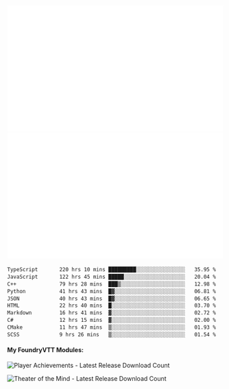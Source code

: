 
![](https://raw.githubusercontent.com/eddiedover/ghstats/master/generated/overview.svg)
![](https://raw.githubusercontent.com/eddiedover/ghstats/master/generated/languages.svg)

<!--START_SECTION:waka-->

```txt
TypeScript       220 hrs 10 mins █████████░░░░░░░░░░░░░░░░   35.95 %
JavaScript       122 hrs 45 mins █████░░░░░░░░░░░░░░░░░░░░   20.04 %
C++              79 hrs 28 mins  ███▒░░░░░░░░░░░░░░░░░░░░░   12.98 %
Python           41 hrs 43 mins  █▓░░░░░░░░░░░░░░░░░░░░░░░   06.81 %
JSON             40 hrs 43 mins  █▓░░░░░░░░░░░░░░░░░░░░░░░   06.65 %
HTML             22 hrs 40 mins  █░░░░░░░░░░░░░░░░░░░░░░░░   03.70 %
Markdown         16 hrs 41 mins  ▓░░░░░░░░░░░░░░░░░░░░░░░░   02.72 %
C#               12 hrs 15 mins  ▓░░░░░░░░░░░░░░░░░░░░░░░░   02.00 %
CMake            11 hrs 47 mins  ▒░░░░░░░░░░░░░░░░░░░░░░░░   01.93 %
SCSS             9 hrs 26 mins   ▒░░░░░░░░░░░░░░░░░░░░░░░░   01.54 %
```

<!--END_SECTION:waka-->

#### My FoundryVTT Modules:

  ![Player Achievements - Latest Release Download Count](https://img.shields.io/badge/dynamic/json?label=Player%20Achievements%20-%20Downloads@latest&query=assets%5B1%5D.download_count&url=https%3A%2F%2Fapi.github.com%2Frepos%2FEddieDover%2Ffvtt-player-achievements%2Freleases%2Flatest)

  ![Theater of the Mind - Latest Release Download Count](https://img.shields.io/badge/dynamic/json?label=Theater%20Of%20The%20Mind%20-%20Downloads@latest&query=assets%5B1%5D.download_count&url=https%3A%2F%2Fapi.github.com%2Frepos%2FEddieDover%2Ftheater-of-the-mind%2Freleases%2Flatest)

<a rel="me" href="https://techhub.social/@EddieDover"></a>
